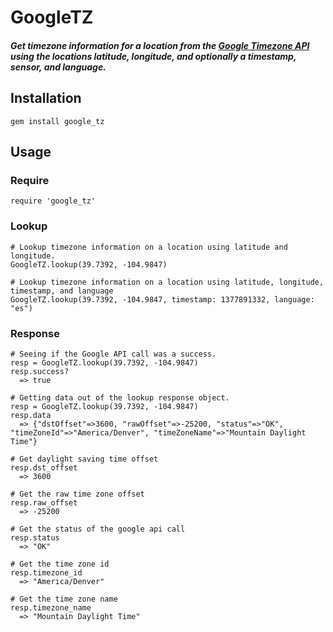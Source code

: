 # GoogleTZ
##### Get timezone information for a location from the [Google Timezone API](https://developers.google.com/maps/documentation/timezone/) using the locations latitude, longitude, and optionally a timestamp, sensor, and language.

## Installation
	
	gem install google_tz

## Usage	

### Require
	require 'google_tz'

### Lookup

	# Lookup timezone information on a location using latitude and longitude.
	GoogleTZ.lookup(39.7392, -104.9847)

	# Lookup timezone information on a location using latitude, longitude, timestamp, and language
	GoogleTZ.lookup(39.7392, -104.9847, timestamp: 1377891332, language: "es")

### Response
 
	# Seeing if the Google API call was a success.
 	resp = GoogleTZ.lookup(39.7392, -104.9847)
 	resp.success?
 	  => true

	# Getting data out of the lookup response object.
 	resp = GoogleTZ.lookup(39.7392, -104.9847)
 	resp.data
 	  => {"dstOffset"=>3600, "rawOffset"=>-25200, "status"=>"OK", "timeZoneId"=>"America/Denver", "timeZoneName"=>"Mountain Daylight Time"}

	# Get daylight saving time offset 
 	resp.dst_offset
 	  => 3600 

	# Get the raw time zone offset
	resp.raw_offset
	  => -25200 
	
	# Get the status of the google api call
	resp.status
	  => "OK" 
	
	# Get the time zone id
	resp.timezone_id
	  => "America/Denver" 
	
	# Get the time zone name
	resp.timezone_name 
	  => "Mountain Daylight Time" 
